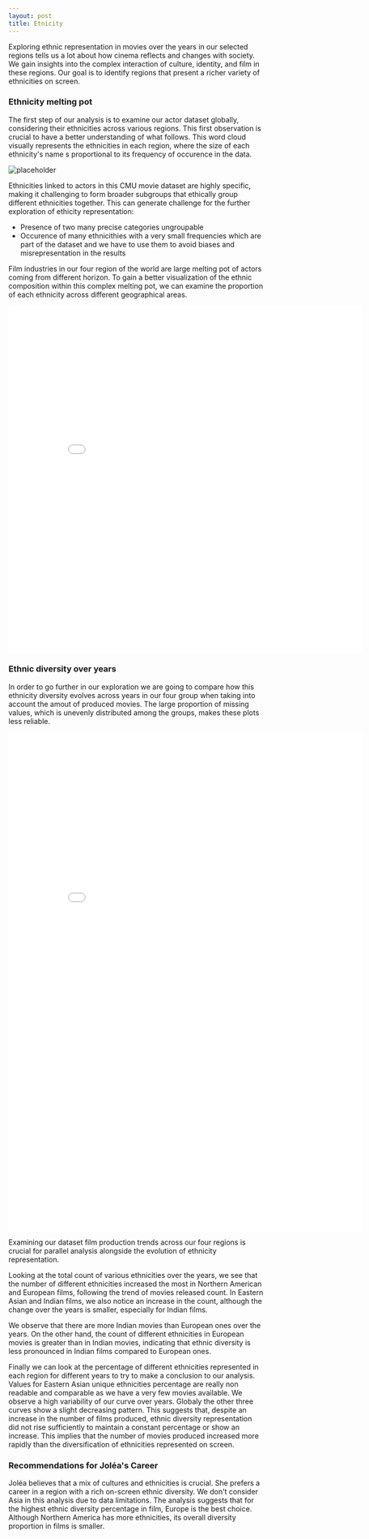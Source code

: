 ```yaml
---
layout: post
title: Etnicity 
---
```

Exploring ethnic representation in movies over the years in our selected regions tells us a lot about how cinema reflects and changes with society. We gain insights into the complex interaction of culture, identity, and film in these regions. Our goal is to identify regions that present a richer variety of ethnicities on screen.

### Ethnicity melting pot  
The first step of our analysis is to examine our actor dataset globally, considering their ethnicities across various regions. This first observation is crucial to have a better understanding of what follows.
This word cloud visually represents the ethnicities in each region, where the size of each ethnicity's name s proportional to its frequency of occurence in the data.

![placeholder](http://placehold.it/800x400 "plots/wordcloud_ethnicities.png")

Ethnicities linked to actors in this CMU movie dataset are highly specific, making it challenging to form broader subgroups that ethically group different ethnicities together. This can generate  challenge for the further exploration of ethicity representation:  

- Presence of two many precise categories ungroupable
- Occurence of many ethnicithies with a very small frequencies which are part of the dataset and we have to use them to avoid biases and misrepresentation in the results  

Film industries in our four region of the world are large melting pot of actors coming from different horizon. To gain a better visualization of the ethnic composition within this complex melting pot, we can examine the proportion of each ethnicity across different geographical areas.

<div>
  <div style="position:relative; padding-top:56.25%; width:700px; height:400px;">
    <iframe src="plots/diversity_representation.html" style="position:absolute; top:0; left:0; width:100%; height:100%;" frameborder="0"></iframe>
  </div>
</div>


### Ethnic diversity over years  
In order to go further in our exploration we are going to compare how this ethnicity diversity evolves across years in our four group when taking into account the amout of produced movies. The large proportion of missing values, which is unevenly distributed among the groups, makes these plots less reliable.

<div>
  <div style="position:relative; padding-top:56.25%; width:700px; height:700px;">
    <iframe src="plots/ethny_diversity_percentage_2_2.html" style="position:absolute; top:0; left:0; width:100%; height:100%;" frameborder="0"></iframe>
  </div>
</div>

Examining our dataset film production trends across our four regions is crucial for parallel analysis alongside the evolution of ethnicity representation.  

Looking at the total count of various ethnicities over the years, we see that the number of different ethnicities increased the most in Northern American and European films, following the trend of movies released count. In Eastern Asian and Indian films, we also notice an increase in the count, although the change over the years is smaller, especially for Indian films.  

We observe that there are more Indian movies than European ones over the years. On the other hand, the count of different ethnicities in European movies is greater than in Indian movies, indicating that ethnic diversity is less pronounced in Indian films compared to European ones.

Finally we can look at the percentage of different ethnicities represented in each region for different years to try to make a conclusion to our analysis. Values for Eastern Asian unique ethnicities percentage are really non readable and comparable as we have a very few movies available. We observe a high variability of our curve over years. Globaly the other three curves show a slight decreasing pattern. This suggests that, despite an increase in the number of films produced, ethnic diversity representation did not rise sufficiently to maintain a constant percentage or show an increase. This implies that the number of movies produced increased more rapidly than the diversification of ethnicities represented on screen.  

### Recommendations for Joléa's Career
Joléa believes that a mix of cultures and ethnicities is crucial. She prefers a career in a region with a rich on-screen ethnic diversity. We don't consider Asia in this analysis due to data limitations. The analysis suggests that for the highest ethnic diversity percentage in film, Europe is the best choice. Although Northern America has more ethnicities, its overall diversity proportion in films is smaller.
